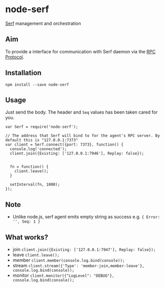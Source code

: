node-serf
=========

[Serf](http://www.serfdom.io) management and orchestration

## Aim

To provide a interface for communication with Serf daemon via the [RPC Protocol](http://www.serfdom.io/docs/agent/rpc.html).

## Installation

```
npm install --save node-serf
```

## Usage

Just send the body. The header and `Seq` values has been taken cared for you.

```
var Serf = require('node-serf');

// The address that Serf will bind to for the agent's RPC server. By default this is "127.0.0.1:7373"
var client = Serf.connect({port: 7373}, function() {
  console.log('connected');
  client.join({Existing: ['127.0.0.1:7946'], Replay: false});


  fn = function() {
    client.leave();
  }

  setInterval(fn, 1000);
});
```

## Note

* Unlike node.js, serf agent emits empty string as success e.g. `{ Error: '', Seq: 1 }`

## What works?

* join `client.join({Existing: ['127.0.0.1:7947'], Replay: false});`
* leave `client.leave();`
* member `client.member(console.log.bind(console));`
* stream `client.stream({'Type': 'member-join,member-leave'}, console.log.bind(console));`
* monitor `client.monitor({"LogLevel": "DEBUG"}, console.log.bind(console));`
